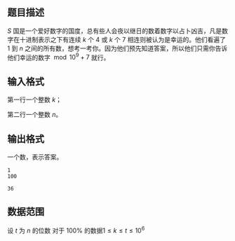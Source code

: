 ## 题目描述
$S$ 国是一个爱好数字的国度，总有些人会夜以继日的数着数字以占卜凶吉，凡是数字在十进制表示之下有连续 $k$ 个 $4$ 或 $k$ 个 $7$ 相连则被认为是幸运的。他们看遍了 $1$ 到 $n$ 之间的所有数，想考一考你。因为他们预先知道答案，所以他们只需你告诉他们幸运的数字 $\bmod 10^{9}+7$ 就行。
## 输入格式
第一行一个整数 $k$；

第二行一个整数 $n$。
## 输出格式
一个数，表示答案。

```input1
1
100
```

```output1
36
```

## 数据范围
设 $t$ 为 $n$ 的位数
对于 $100\%$ 的数据$1\leq k\leq t\leq 10^6$
